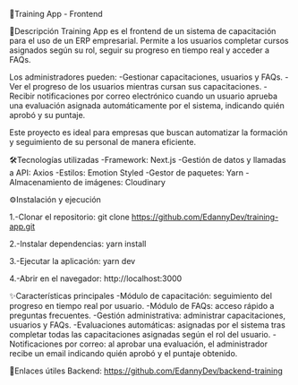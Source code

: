 🚀Training App - Frontend

📌Descripción
Training App es el frontend de un sistema de capacitación para el uso de un ERP empresarial. 
Permite a los usuarios completar cursos asignados según su rol, seguir su progreso en tiempo real y acceder a FAQs.

Los administradores pueden:
-Gestionar capacitaciones, usuarios y FAQs.
-Ver el progreso de los usuarios mientras cursan sus capacitaciones.
-Recibir notificaciones por correo electrónico cuando un usuario aprueba una evaluación asignada automáticamente por el sistema, indicando quién aprobó y su puntaje.

Este proyecto es ideal para empresas que buscan automatizar la formación y seguimiento de su personal de manera eficiente.

🛠️Tecnologías utilizadas
-Framework: Next.js
-Gestión de datos y llamadas a API: Axios
-Estilos: Emotion Styled
-Gestor de paquetes: Yarn
-Almacenamiento de imágenes: Cloudinary

⚙️Instalación y ejecución

1.-Clonar el repositorio:
git clone https://github.com/EdannyDev/training-app.git

2.-Instalar dependencias:
yarn install

3.-Ejecutar la aplicación:
yarn dev

4.-Abrir en el navegador:
http://localhost:3000

✨Características principales
-Módulo de capacitación: seguimiento del progreso en tiempo real por usuario.
-Módulo de FAQs: acceso rápido a preguntas frecuentes.
-Gestión administrativa: administrar capacitaciones, usuarios y FAQs.
-Evaluaciones automáticas: asignadas por el sistema tras completar todas las capacitaciones asignadas según el rol del usuario.
-Notificaciones por correo: al aprobar una evaluación, el administrador recibe un email indicando quién aprobó y el puntaje obtenido.

🔗Enlaces útiles
Backend: https://github.com/EdannyDev/backend-training
